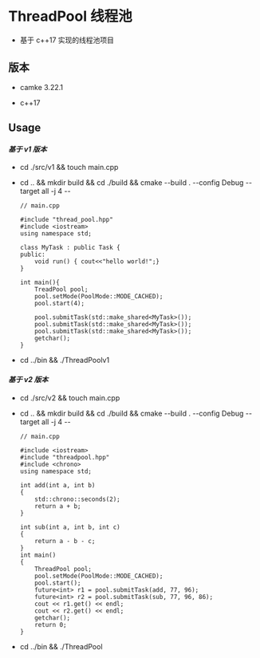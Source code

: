 # ThreadPool 线程池

- 基于 c++17 实现的线程池项目

## 版本

- camke 3.22.1

- c++17

## Usage

#### _基于 v1 版本_

- cd ./src/v1 && touch main.cpp

- cd .. && mkdir build && cd ./build && cmake --build . --config Debug --target all -j 4 --

  ```
  // main.cpp

  #include "thread_pool.hpp"
  #include <iostream>
  using namespace std;

  class MyTask : public Task {
  public:
      void run() { cout<<"hello world!";}
  }

  int main(){
      TreadPool pool;
      pool.setMode(PoolMode::MODE_CACHED);
      pool.start(4);

      pool.submitTask(std::make_shared<MyTask>());
      pool.submitTask(std::make_shared<MyTask>());
      pool.submitTask(std::make_shared<MyTask>());
      getchar();
  }
  ```

- cd ../bin && ./ThreadPoolv1

#### _基于 v2 版本_

- cd ./src/v2 && touch main.cpp

- cd .. && mkdir build && cd ./build && cmake --build . --config Debug --target all -j 4 --

  ```
  // main.cpp

  #include <iostream>
  #include "threadpool.hpp"
  #include <chrono>
  using namespace std;

  int add(int a, int b)
  {
      std::chrono::seconds(2);
      return a + b;
  }

  int sub(int a, int b, int c)
  {
      return a - b - c;
  }
  int main()
  {
      ThreadPool pool;
      pool.setMode(PoolMode::MODE_CACHED);
      pool.start();
      future<int> r1 = pool.submitTask(add, 77, 96);
      future<int> r2 = pool.submitTask(sub, 77, 96, 86);
      cout << r1.get() << endl;
      cout << r2.get() << endl;
      getchar();
      return 0;
  }
  ```

- cd ../bin && ./ThreadPool
